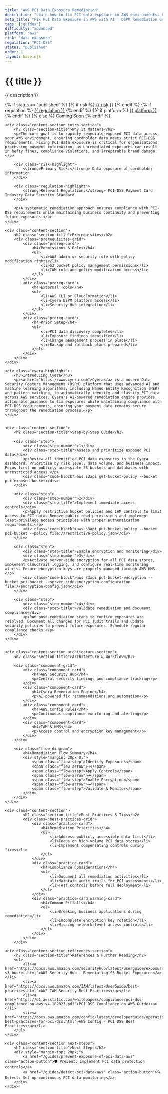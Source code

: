 ```yaml
---
title: "AWS PCI Data Exposure Remediation"
description: "Learn how to fix PCI data exposure in AWS environments. Follow step-by-step guidance for PCI-DSS compliance and secure payment data."
meta_title: "Fix PCI Data Exposure in AWS with AI | DSPM Remediation Guide"
tags: ["guides"]
difficulty: "advanced"
platform: "aws"
risk: "data exposure"
regulation: "PCI-DSS"
status: "published"
order: 1
layout: base.njk
---
```


<div class="container">
    <div class="header">
        <h1>{{ title }}</h1>
        <p>{{ description }}</p>
        <div class="guide-tags-container">
			<div class="guide-tags-wrapper">
		    {% if status == 'published' %}
		        {% if risk %}
		        <a href="/risk/{{ risk | downcase | replace: ' ', '-' }}/" class="guide-tag risk">{{ risk }}</a>
		        {% endif %}
		        {% if regulation %}
		        <a href="/regulation/{{ regulation | downcase | replace: ' ', '-' }}/" class="guide-tag regulation">{{ regulation }}</a>
		        {% endif %}
		        {% if platform %}
		        <a href="/platforms/{{ platform | downcase | replace: ' ', '-' }}/" class="guide-tag platform">{{ platform }}</a>
		        {% endif %}
		    {% else %}
		        <span class="guide-tag coming-soon">Coming Soon</span>
		    {% endif %}
		</div>
		</div>
    </div>

    <div class="content-section intro-section">
        <h2 class="section-title">Why It Matters</h2>
        <p>The core goal is to rapidly remediate exposed PCI data across your AWS environment, ensuring cardholder data meets strict PCI-DSS requirements. Fixing PCI data exposure is critical for organizations processing payment information, as unremediated exposures can result in hefty fines, compliance violations, and irreparable brand damage.</p>
        
        <div class="risk-highlight">
            <strong>Primary Risk:</strong> Data exposure of cardholder information
        </div>
        
        <div class="regulation-highlight">
            <strong>Relevant Regulation:</strong> PCI-DSS Payment Card Industry Data Security Standard
        </div>
        
        <p>A systematic remediation approach ensures compliance with PCI-DSS requirements while maintaining business continuity and preventing future exposures.</p>
    </div>

    <div class="content-section">
        <h2 class="section-title">Prerequisites</h2>
        <div class="prerequisites-grid">
            <div class="prereq-card">
                <h4>Permissions & Roles</h4>
                <ul>
                    <li>AWS admin or security role with policy modification rights</li>
                    <li>S3 bucket policy management permissions</li>
                    <li>IAM role and policy modification access</li>
                </ul>
            </div>
            <div class="prereq-card">
                <h4>External Tools</h4>
                <ul>
                    <li>AWS CLI or CloudFormation</li>
                    <li>Cyera DSPM platform access</li>
                    <li>Security Hub integration</li>
                </ul>
            </div>
            <div class="prereq-card">
                <h4>Prior Setup</h4>
                <ul>
                    <li>PCI data discovery completed</li>
                    <li>Exposure findings identified</li>
                    <li>Change management process in place</li>
                    <li>Backup and rollback plans prepared</li>
                </ul>
            </div>
        </div>
    </div>
	
    <div class="cyera-highlight">
        <h3>Introducing Cyera</h3>
        <p><a href="https://www.cyera.com">Cyera</a> is a modern Data Security Posture Management (DSPM) platform that uses advanced AI and machine learning algorithms, including Named Entity Recognition (NER) and pattern matching, to automatically identify and classify PCI data across AWS services. Cyera's AI-powered remediation engine provides actionable guidance to fix exposures while maintaining compliance with PCI-DSS requirements, ensuring your payment data remains secure throughout the remediation process.</p>
    </div>
	

    <div class="content-section">
        <h2 class="section-title">Step-by-Step Guide</h2>
        
        <div class="step">
            <div class="step-number">1</div>
            <div class="step-title">Assess and prioritize exposed PCI data</div>
            <p>Review all identified PCI data exposures in the Cyera dashboard. Prioritize by risk level, data volume, and business impact. Focus first on publicly accessible S3 buckets and databases with unrestricted access.</p>
            <div class="code-block">aws s3api get-bucket-policy --bucket pci-exposed-bucket</div>
        </div>

        <div class="step">
            <div class="step-number">2</div>
            <div class="step-title">Implement immediate access controls</div>
            <p>Apply restrictive bucket policies and IAM controls to limit access to PCI data. Remove public read permissions and implement least-privilege access principles with proper authentication requirements.</p>
            <div class="code-block">aws s3api put-bucket-policy --bucket pci-bucket --policy file://restrictive-policy.json</div>
        </div>

        <div class="step">
            <div class="step-title">Enable encryption and monitoring</div>
            <div class="step-number">3</div>
            <p>Activate server-side encryption for all PCI data stores, implement CloudTrail logging, and configure real-time monitoring alerts. Ensure encryption keys are properly managed through AWS KMS.</p>
            <div class="code-block">aws s3api put-bucket-encryption --bucket pci-bucket --server-side-encryption-configuration file://encryption-config.json</div>
        </div>

        <div class="step">
            <div class="step-number">4</div>
            <div class="step-title">Validate remediation and document compliance</div>
            <p>Run post-remediation scans to confirm exposures are resolved. Document all changes for PCI audit trails and update security policies to prevent future exposures. Schedule regular compliance checks.</p>
        </div>
    </div>


    <div class="content-section architecture-section">
        <h2 class="section-title">Architecture & Workflow</h2>
        
        <div class="component-grid">
            <div class="component-card">
                <h4>AWS Security Hub</h4>
                <p>Central security findings and compliance tracking</p>
            </div>
            <div class="component-card">
                <h4>Cyera Remediation Engine</h4>
                <p>AI-powered fix recommendations and automation</p>
            </div>
            <div class="component-card">
                <h4>AWS Config Rules</h4>
                <p>Continuous compliance monitoring and alerting</p>
            </div>
            <div class="component-card">
                <h4>IAM & KMS</h4>
                <p>Access control and encryption key management</p>
            </div>
        </div>

        <div class="flow-diagram">
            <h4>Remediation Flow Summary</h4>
            <div style="margin: 20px 0;">
                <span class="flow-step">Identify Exposures</span>
                <span class="flow-arrow">→</span>
                <span class="flow-step">Apply Controls</span>
                <span class="flow-arrow">→</span>
                <span class="flow-step">Enable Encryption</span>
                <span class="flow-arrow">→</span>
                <span class="flow-step">Validate & Monitor</span>
            </div>
        </div>
    </div>

	<div class="content-section">
	        <h2 class="section-title">Best Practices & Tips</h2>
	        <div class="best-practices-grid">
	            <div class="practice-card">
	                <h4>Remediation Priorities</h4>
	                <ul>
	                    <li>Address publicly accessible data first</li>
	                    <li>Focus on high-volume PCI data stores</li>
	                    <li>Implement compensating controls during fixes</li>
	                </ul>
	            </div>
	            <div class="practice-card">
	                <h4>Compliance Considerations</h4>
	                <ul>
	                    <li>Document all remediation activities</li>
	                    <li>Maintain audit trails for PCI assessments</li>
	                    <li>Test controls before full deployment</li>
	                </ul>
	            </div>
	            <div class="practice-card warning-card">
	                <h4>Common Pitfalls</h4>
	                <ul>
	                    <li>Breaking business applications during remediation</li>
	                    <li>Incomplete encryption key rotation</li>
	                    <li>Missing network-level access controls</li>
	                </ul>
	            </div>
	        </div>
	    </div>

    <div class="content-section references-section">
        <h2 class="section-title">References & Further Reading</h2>
        <ul>
            <li><a href="https://docs.aws.amazon.com/securityhub/latest/userguide/exposure-s3-bucket.html">AWS Security Hub - Remediating S3 Bucket Exposures</a></li>
            <li><a href="https://docs.aws.amazon.com/IAM/latest/UserGuide/best-practices.html">AWS IAM Security Best Practices</a></li>
            <li><a href="https://d1.awsstatic.com/whitepapers/compliance/pci-dss-compliance-on-aws-v4-102023.pdf">PCI DSS Compliance on AWS Guide</a></li>
            <li><a href="https://docs.aws.amazon.com/config/latest/developerguide/operational-best-practices-for-pci-dss.html">AWS Config - PCI DSS Best Practices</a></li>
        </ul>
    </div>

    <div class="content-section next-steps">
        <h2 class="section-title">Next Steps</h2>
        <div style="margin-top: 20px;">
            <a href="/guides/prevent-exposure-of-pci-data-aws" class="action-button">🛡️ Prevent: Implement PCI data protection controls</a>
            <a href="/guides/detect-pci-data-aws" class="action-button">🔍 Detect: Set up continuous PCI data monitoring</a>
        </div>
    </div>
</div>